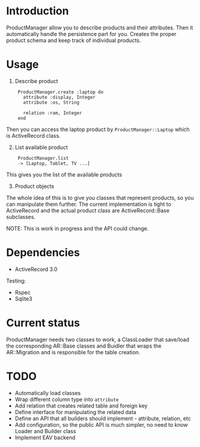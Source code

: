 # Introduction

ProductManager allow you to describe products and their attributes. Then it automatically handle the persistence part for you.
Creates the proper product schema and keep track of individual products.

# Usage

1. Describe product

        ProductManager.create :laptop do
          attribute :display, Integer
          attribute :os, String

          relation :ram, Integer
        end

Then you can access the laptop product by `ProductManager::Laptop` which is ActiveRecord class.

2. List available product

        ProductManager.list
        -> [Laptop, Tablet, TV ...]

This gives you the list of the available products

3. Product objects

The whole idea of this is to give you classes that represent products, so you can manipulate them further.
The current implementation is tight to ActiveRecord and the actual product class are ActiveRecord::Base subclasses.


NOTE: This is work in progress and the API could change.

# Dependencies

* ActiveRecord 3.0

Testing:

* Rspec
* Sqlite3

# Current status

ProductManager needs two classes to work, a ClassLoader that save/load the corresponding AR::Base classes and
Buidler that wraps the AR::Migration and is responsible for the table creation.

# TODO

* Automatically load classes
* Wrap different column type into `attribute`
* Add relation that creates related table and foreign key
* Define interface for manipulating the related data
* Define an API that all builders should implement - attribute, relation, etc
* Add configuration, so the public API is much simpler, no need to know Loader and Builder class
* Implement EAV backend
